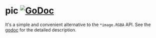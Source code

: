 # pic [![GoDoc](https://godoc.org/github.com/zergon321/pic?status.svg)](https://pkg.go.dev/github.com/zergon321/pic)

It's a simple and convenient alternative to the `*image.RGBA` API. See the [godoc](https://pkg.go.dev/github.com/zergon321/pic) for the detailed description.